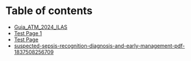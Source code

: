 # Table of contents

* [Guia\_ATM\_2024\_ILAS](README.md)
* [Test Page 1](Test_Page.md)
* [Test Page](Test_Page_1.md)
* [suspected-sepsis-recognition-diagnosis-and-early-management-pdf-1837508256709](suspected-sepsis-recognition-diagnosis-and-early-management-pdf-1837508256709.md)
